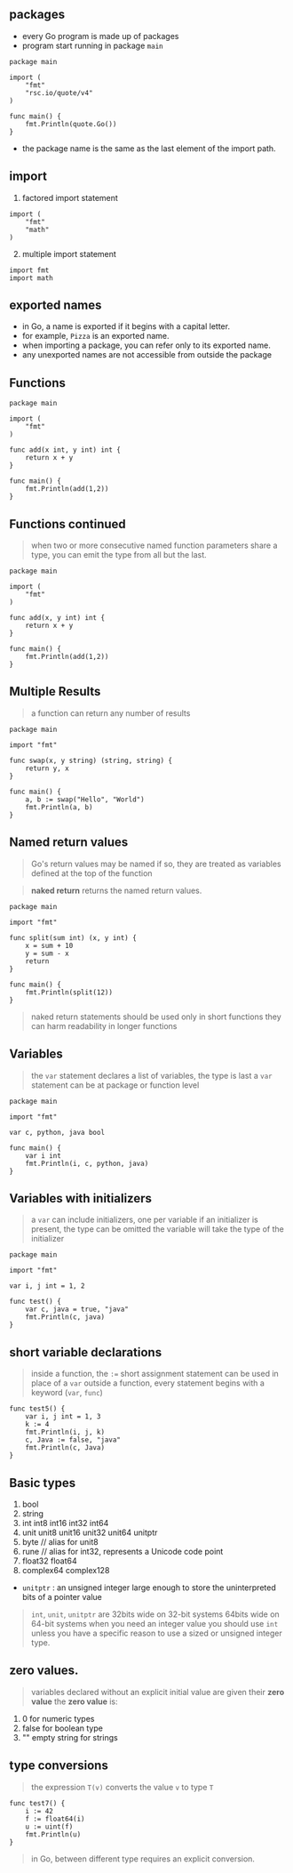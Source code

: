 ## packages

- every Go program is made up of packages
- program start running in package `main`

```golang
package main

import (
	"fmt"
	"rsc.io/quote/v4"
)

func main() {
	fmt.Println(quote.Go())
}
```

- the package name is the same as the last element of the import path.

## import
1. factored import statement
```golang
import (
    "fmt"
    "math"
)
```
2. multiple import statement
```golang
import fmt
import math
```

## exported names

- in Go, a name is exported if it begins with a capital letter.
- for example, `Pizza` is an exported name.
- when importing a package, you can refer only to its exported name.
- any unexported names are not accessible from outside the package

## Functions
```
package main

import (
	"fmt"
)

func add(x int, y int) int {
	return x + y
}

func main() {
	fmt.Println(add(1,2))
}
```

## Functions continued
> when two or more consecutive named function parameters share a type, you can emit the type from all but the last.

```golang
package main

import (
	"fmt"
)

func add(x, y int) int {
	return x + y
}

func main() {
	fmt.Println(add(1,2))
}
```

## Multiple Results

> a function can return any number of results
```golang
package main

import "fmt"

func swap(x, y string) (string, string) {
	return y, x
}

func main() {
	a, b := swap("Hello", "World")
	fmt.Println(a, b)
}
```

## Named return values

> Go's return values may be named
> if so, they are treated as variables defined at the top of the function

> **naked return** returns the named return values.

```golang
package main

import "fmt"

func split(sum int) (x, y int) {
	x = sum + 10
	y = sum - x
	return
}

func main() {
	fmt.Println(split(12))
}
```

> naked return statements should be used only in short functions
> they can harm readability in longer functions

## Variables

> the `var` statement declares a list of variables, the type is last
> a `var` statement can be at package or function level
```golang
package main

import "fmt"

var c, python, java bool

func main() {
	var i int
	fmt.Println(i, c, python, java)
}
```

## Variables with initializers

> a `var` can include initializers, one per variable
> if an initializer is present, the type can be omitted
> the variable will take the type of the initializer

```golang
package main

import "fmt"

var i, j int = 1, 2

func test() {
	var c, java = true, "java"
	fmt.Println(c, java)
}
```

## short variable declarations

> inside a function, the `:=` short assignment statement can be used in place of a `var`
> outside a function, every statement begins with a keyword (`var`, `func`)

```golang
func test5() {
	var i, j int = 1, 3
	k := 4
	fmt.Println(i, j, k)
	c, Java := false, "java"
	fmt.Println(c, Java)
}
```

## Basic types
1. bool
2. string
3. int int8 int16 int32 int64
4. unit unit8 unit16 unit32 unit64 unitptr
5. byte // alias for unit8
6. rune // alias for int32, represents a Unicode code point
7. float32 float64
8. complex64 complex128

- `unitptr`
: an unsigned integer large enough to store the uninterpreted bits of a pointer value

> `int`, `unit`, `unitptr` are 32bits wide on 32-bit systems
> 64bits wide on 64-bit systems
> when you need an integer value you should use `int`
> unless you have a specific reason to use a sized or unsigned integer type.

## zero values.

> variables declared without an explicit initial value are given their **zero value**
> the **zero value** is:
1. 0 for numeric types
2. false for boolean type
3. "" empty string for strings

## type conversions

> the expression `T(v)` converts the value `v` to type `T`

```golang
func test7() {
	i := 42
	f := float64(i)
	u := uint(f)
	fmt.Println(u)
}
```

> in Go, between different type requires an explicit conversion.

